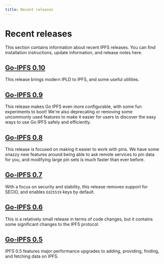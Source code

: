 ```yaml
---
title: Recent releases
---
```


# Recent releases

This section contains information about recent IPFS releases. You can find installation instructions, update information, and release notes here.

## [Go-IPFS 0.10](https://github.com/ipfs/kubo/releases/tag/v0.10.0)

This release brings modern IPLD to IPFS, and some useful utilities.

## [Go-IPFS 0.9](https://github.com/ipfs/kubo/releases/tag/v0.9.0)

This release makes Go IPFS even more configurable, with some fun experiments to boot! We're also deprecating or removing some uncommonly used features to make it easier for users to discover the easy ways to use Go IPFS safely and efficiently.

## [Go-IPFS 0.8](https://github.com/ipfs/kubo/releases/tag/v0.8.0)

This release is focused on making it easier to work with pins. We have some snazzy new features around being able to ask remote services to pin data for you, and modifying large pin sets is much faster than ever before.

## [Go-IPFS 0.7](https://github.com/ipfs/kubo/releases/tag/v0.7.0)

With a focus on security and stability, this release removes support for SECIO, and enables `Ed25519` keys by default.

## [Go-IPFS 0.6](https://github.com/ipfs/kubo/releases/tag/v0.6.0)

This is a relatively small release in terms of code changes, but it contains some significant changes to the IPFS protocol.

## [Go-IPFS 0.5](https://github.com/ipfs/kubo/releases/tag/v0.5.0)

IPFS 0.5 features major performance upgrades to adding, providing, finding, and fetching data on IPFS.
